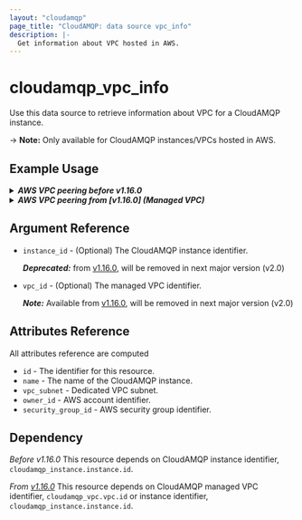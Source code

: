 ```yaml
---
layout: "cloudamqp"
page_title: "CloudAMQP: data source vpc_info"
description: |-
  Get information about VPC hosted in AWS.
---
```


# cloudamqp_vpc_info

Use this data source to retrieve information about VPC for a CloudAMQP instance.

-> **Note:** Only available for CloudAMQP instances/VPCs hosted in AWS.

## Example Usage

<details>
  <summary>
    <b>
      <i>AWS VPC peering before v1.16.0</i>
    </b>
  </summary>

```hcl
data "cloudamqp_vpc_info" "vpc_info" {
  instance_id = cloudamqp_instance.instance.id
}
```

</details>

<details>
  <summary>
    <b>
      <i>AWS VPC peering from [v1.16.0] (Managed VPC)</i>
    </b>
  </summary>

```hcl
data "cloudamqp_vpc_info" "vpc_info" {
  vpc_id = cloudamqp_vpc.vpc.id
  # vpc_id prefered over instance_id
  # instance_id = cloudamqp_instance.instance.id
}
```

</details>

## Argument Reference

* `instance_id` - (Optional) The CloudAMQP instance identifier.

  ***Deprecated:*** from [v1.16.0], will be removed in next major version (v2.0)

* `vpc_id` - (Optional) The managed VPC identifier.

  ***Note:*** Available from [v1.16.0], will be removed in next major version (v2.0)

## Attributes Reference

All attributes reference are computed

* `id`                  - The identifier for this resource.
* `name`                - The name of the CloudAMQP instance.
* `vpc_subnet`          - Dedicated VPC subnet.
* `owner_id`            - AWS account identifier.
* `security_group_id`   - AWS security group identifier.

## Dependency

*Before v1.16.0*
This resource depends on CloudAMQP instance identifier, `cloudamqp_instance.instance.id`.

*From [v1.16.0]*
This resource depends on CloudAMQP managed VPC identifier, `cloudamqp_vpc.vpc.id` or instance
identifier, `cloudamqp_instance.instance.id`.

[v1.16.0]: https://github.com/cloudamqp/terraform-provider-cloudamqp/releases/tag/v1.16.0
